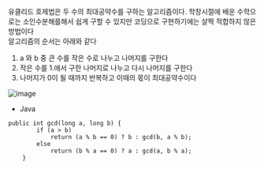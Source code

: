 유클리드 호제법은 두 수의 최대공약수를 구하는 알고리즘이다. 
학창시절에 배운 수학으로는 소인수분해를해서 쉽게 구할 수 있지만 코딩으로 구현하기에는 살짝 적합하지 않은 방법이다
<br>
알고리즘의 순서는 아래와 같다
1. a 와 b 중 큰 수를 작은 수로 나누고 나머지를 구한다
2. 작은 수를 1.에서 구한 나머지로 나누고 다시 나머지를 구한다
3. 나머지가 0이 될 때까지 반복하고 이때의 몫이 최대공약수이다

![image](https://github.com/kdfasdf/TIL/assets/96770726/85052738-894c-4847-af8c-166bcfc9e725)

- Java
```
public int gcd(long a, long b) {
        if (a > b)
            return (a % b == 0) ? b : gcd(b, a % b);
        else
            return (b % a == 0) ? a : gcd(a, b % a);
    }
```
